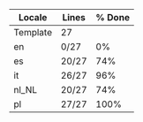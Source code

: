 |  Locale  |  Lines  | % Done|
|----------|---------|-------|
| Template |      27 |       |
| en       |    0/27 |    0% |
| es       |   20/27 |   74% |
| it       |   26/27 |   96% |
| nl_NL    |   20/27 |   74% |
| pl       |   27/27 |  100% |
